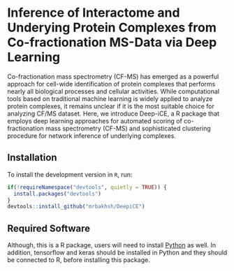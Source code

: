 # Inference of Interactome and Underying Protein Complexes from Co-fractionation MS-Data via Deep Learning
Co-fractionation mass spectrometry (CF-MS) has emerged as a powerful approach 
for cell-wide identification of protein complexes that performs nearly all
biological processes and cellular activities. While computational tools based 
on traditional machine learning is widely applied to analyze protein complexes, 
it remains unclear if it is the most suitable choice for analyzing CF/MS 
dataset. Here, we introduce Deep-iCE, a R package that employs deep 
learning approaches for automated scoring of co-fractionation mass spectrometry 
(CF-MS) and sophisticated clustering procedure for network inference of 
underlying complexes. 


## Installation

To install the development version in `R`, run:
  
```r
if(!requireNamespace("devtools", quietly = TRUE)) {
  install.packages("devtools") 
}
devtools::install_github("mrbakhsh/DeepiCE")
```

## Required Software
Although, this is a R package, users will need to 
install [Python](https://www.python.org/downloads/) as well. In addition, 
tensorflow and keras should be installed in Python and 
they should be connected to R, before installing this package.
